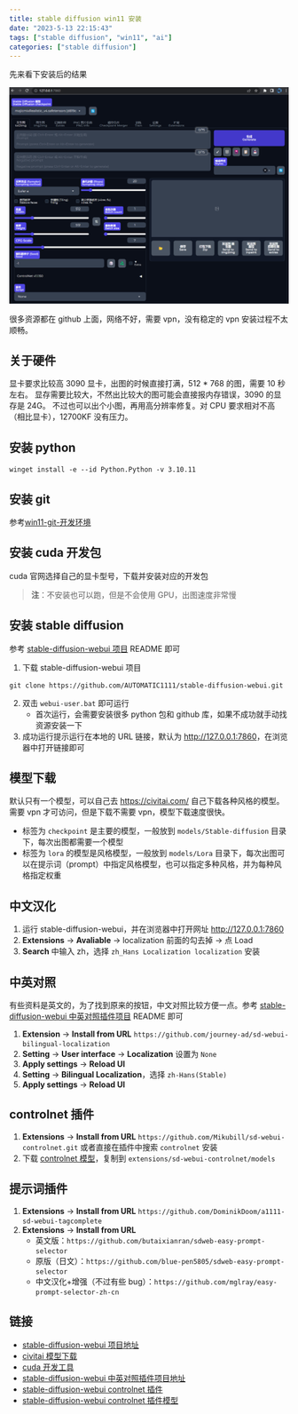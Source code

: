 ```yaml
---
title: stable diffusion win11 安装
date: "2023-5-13 22:15:43"
tags: ["stable diffusion", "win11", "ai"]
categories: ["stable diffusion"]
---
```


先来看下安装后的结果

![](/images/stable-diffusion-win11-%E5%AE%89%E8%A3%85/stable-diffusion-webui.png)

很多资源都在 github 上面，网络不好，需要 vpn，没有稳定的 vpn 安装过程不太顺畅。

## 关于硬件

显卡要求比较高 3090 显卡，出图的时候直接打满，512 * 768 的图，需要 10 秒左右。
显存需要比较大，不然出比较大的图可能会直接报内存错误，3090 的显存是 24G。
不过也可以出个小图，再用高分辨率修复。对 CPU 要求相对不高（相比显卡），12700KF 没有压力。

## 安装 python

```shell
winget install -e --id Python.Python -v 3.10.11
```

## 安装 git

参考[win11-git-开发环境](/2023/05/13/win11-git-开发环境)

## 安装 cuda 开发包

cuda 官网选择自己的显卡型号，下载并安装对应的开发包

> **注**：不安装也可以跑，但是不会使用 GPU，出图速度非常慢

## 安装 stable diffusion

参考 [stable-diffusion-webui 项目](https://github.com/AUTOMATIC1111/stable-diffusion-webui) README 即可

1. 下载 stable-diffusion-webui 项目

```shell
git clone https://github.com/AUTOMATIC1111/stable-diffusion-webui.git
```

2. 双击 `webui-user.bat` 即可运行
    - 首次运行，会需要安装很多 python 包和 github 库，如果不成功就手动找资源安装一下
3. 成功运行提示运行在本地的 URL 链接，默认为 <http://127.0.0.1:7860>，在浏览器中打开链接即可

## 模型下载

默认只有一个模型，可以自己去 <https://civitai.com/> 自己下载各种风格的模型。需要 vpn 才可访问，但是下载不需要 vpn，模型下载速度很快。

- 标签为 `checkpoint` 是主要的模型，一般放到 `models/Stable-diffusion` 目录下，每次出图都需要一个模型
- 标签为 `lora` 的模型是风格模型，一般放到 `models/Lora` 目录下，每次出图可以在提示词（prompt）中指定风格模型，也可以指定多种风格，并为每种风格指定权重

## 中文汉化

1. 运行 stable-diffusion-webui，并在浏览器中打开网址 <http://127.0.0.1:7860>
2. **Extensions** -> **Avaliable** -> localization 前面的勾去掉 -> 点 Load
3. **Search** 中输入 zh，选择 `zh_Hans Localization localization` 安装

## 中英对照

有些资料是英文的，为了找到原来的按钮，中文对照比较方便一点。参考 [stable-diffusion-webui 中英对照插件项目](https://github.com/journey-ad/sd-webui-bilingual-localization) README 即可

1. **Extension** -> **Install from URL** `https://github.com/journey-ad/sd-webui-bilingual-localization`
2. **Setting** -> **User interface** -> **Localization** 设置为 `None`
3. **Apply settings** -> **Reload UI**
4. **Setting** -> **Bilingual Localization**，选择 `zh-Hans(Stable)`
5. **Apply settings** -> **Reload UI**

## controlnet 插件

1. **Extensions** -> **Install from URL** `https://github.com/Mikubill/sd-webui-controlnet.git`
或者直接在插件中搜索 `controlnet` 安装
2. 下载 [controlnet 模型](https://huggingface.co/lllyasviel/ControlNet-v1-1/tree/main)，复制到 `extensions/sd-webui-controlnet/models`

## 提示词插件

1. **Extensions** -> **Install from URL** `https://github.com/DominikDoom/a1111-sd-webui-tagcomplete`
2. **Extensions** -> **Install from URL** 
    - 英文版：`https://github.com/butaixianran/sdweb-easy-prompt-selector`
    - 原版（日文）：`https://github.com/blue-pen5805/sdweb-easy-prompt-selector`
    - 中文汉化+增强（不过有些 bug）：`https://github.com/mglray/easy-prompt-selector-zh-cn`

## 链接

- [stable-diffusion-webui 项目地址](https://github.com/AUTOMATIC1111/stable-diffusion-webui)
- [civitai 模型下载](https://civitai.com/)
- [cuda 开发工具](https://developer.nvidia.com/cuda-downloads)
- [stable-diffusion-webui 中英对照插件项目地址](https://github.com/journey-ad/sd-webui-bilingual-localization)
- [stable-diffusion-webui controlnet 插件](https://github.com/Mikubill/sd-webui-controlnet)
- [stable-diffusion-webui controlnet 插件模型](https://huggingface.co/lllyasviel/ControlNet-v1-1/tree/main)
